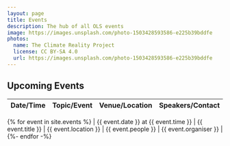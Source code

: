 ```yaml
---
layout: page
title: Events
description: The hub of all OLS events
image: https://images.unsplash.com/photo-1503428593586-e225b39bddfe
photos:
  name: The Climate Reality Project
  license: CC BY-SA 4.0
  url: https://images.unsplash.com/photo-1503428593586-e225b39bddfe
---
```


## Upcoming Events

| Date/Time | Topic/Event | Venue/Location | Speakers/Contact | Organisers |
|-----------|-------------|----------------|------------------|------------|
{% for event in site.events %}
| {{ event.date }} at {{ event.time }} | {{ event.title }} | {{ event.location }} | {{ event.people }} | {{ event.organiser }} |
{%- endfor -%}
